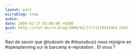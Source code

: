 ```yaml
---
layout: post
microblog: true
audio: 
date: 2009-02-17 02:00:00 +0200
guid: http://xtof.micro.blog/2009/02/17/t1219541464.html
---
```

Ravi de savoir que @ludosim de #doyoubuzz nous rejoigne en #openplanning sur le barcamp e-reputation . Et vous ?
